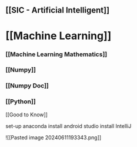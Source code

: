 
## [[SIC - Artificial Intelligent]]


# [[Machine Learning]]
### [[Machine Learning Mathematics]] 

### [[Numpy]]
### [[Numpy Doc]]

### [[Python]]


[[Good to Know]]

set-up anaconda
install android studio
install IntelliJ

![[Pasted image 20240611193343.png]]

